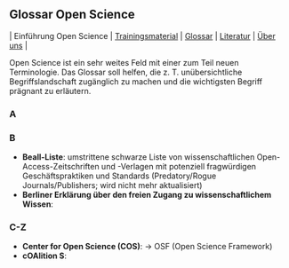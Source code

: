 

## Glossar Open Science

\| Einführung Open Science \| [Trainingsmaterial](./training) \| [Glossar](./glossar) \| [Literatur](./literatur) \| [Über uns](./about) \|

Open Science ist ein sehr weites Feld mit einer zum Teil neuen Terminologie. Das Glossar soll helfen, die z.&nbsp;T. unübersichtliche Begriffslandschaft zugänglich zu machen und die wichtigsten Begriff prägnant zu erläutern.

### A

  
### B
* __Beall-Liste__: umstrittene schwarze Liste von wissenschaftlichen Open-Access-Zeitschriften und -Verlagen mit potenziell fragwürdigen Geschäftspraktiken und Standards (Predatory/Rogue Journals/Publishers; wird nicht mehr aktualisiert)
* __Berliner Erklärung über den freien Zugang zu wissenschaftlichem Wissen__: 

### C-Z
* __Center for Open Science (COS)__: → OSF (Open Science Framework)
* __cOAlition S__: 
